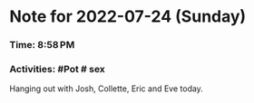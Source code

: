 # Note for 2022-07-24 (Sunday)
### Time: 8:58 PM
### Activities: #Pot  # sex

Hanging out with Josh, Collette, Eric and Eve today.
